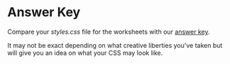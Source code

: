 # Answer Key

Compare your _styles.css_ file for the worksheets with our [answer key](https://github.com/KansasCityWomeninTechnology/CSSCompilerPractice/blob/2022-checkpoint-2/css/styles.css).

It may not be exact depending on what creative liberties you've taken but will give you an idea on what your CSS may look like.

